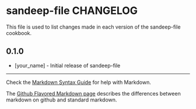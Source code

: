 # sandeep-file CHANGELOG

This file is used to list changes made in each version of the sandeep-file cookbook.

## 0.1.0
- [your_name] - Initial release of sandeep-file

- - -
Check the [Markdown Syntax Guide](http://daringfireball.net/projects/markdown/syntax) for help with Markdown.

The [Github Flavored Markdown page](http://github.github.com/github-flavored-markdown/) describes the differences between markdown on github and standard markdown.
